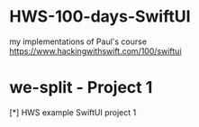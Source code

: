 # HWS-100-days-SwiftUI
my implementations of Paul's course https://www.hackingwithswift.com/100/swiftui


# we-split - Project 1
[*] HWS example SwiftUI project 1

